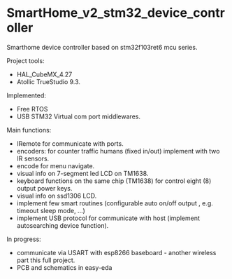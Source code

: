 # SmartHome_v2_stm32_device_controller

Smarthome device controller based on stm32f103ret6 mcu series.

Project tools:
- HAL_CubeMX_4.27
- Atollic TrueStudio 9.3.

Implemented:
- Free RTOS
- USB STM32 Virtual com port 
middlewares.

Main functions:
- IRemote for communicate with ports.
- encoders: for counter traffic humans (fixed in/out) implement with two IR sensors.
- encode for menu navigate.
- visual info on 7-segment led LCD on TM1638.
- keyboard functions on the same chip (TM1638) for control eight (8) output power keys.
- visual info on ssd1306 LCD.
- implement few smart routines (configurable auto on/off output , e.g. timeout sleep mode, ...)
- implement USB protocol for communicate with host (implement autosearching device function).

In progress:
- communicate via USART with esp8266 baseboard - another wireless part this full project.
- PCB and  schematics in easy-eda
